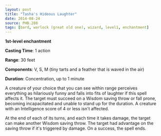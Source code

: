 ```yaml
---
layout: post
title: "Tasha's Hideous Laughter"
date: 2014-08-24
source: PHB.280
tags: [bard, warlock (great old one), wizard, level1, enchantment]
---
```


**1st-level enchantment**

**Casting Time**: 1 action

**Range**: 30 feet

**Components**: V, S, M (tiny tarts and a feather that is waved in the air)

**Duration**: Concentration, up to 1 minute

A creature of your choice that you can see within range perceives everything as hilariously funny and falls into fits of laughter if this spell affects it. The target must succeed on a Wisdom saving throw or fall prone, becoming incapacitated and unable to stand up for the duration. A creature with an Intelligence score of 4 or less isn't affected.

At the end of each of its turns, and each time it takes damage, the target can make another Wisdom saving throw. The target had advantage on the saving throw if it's triggered by damage. On a success, the spell ends.
